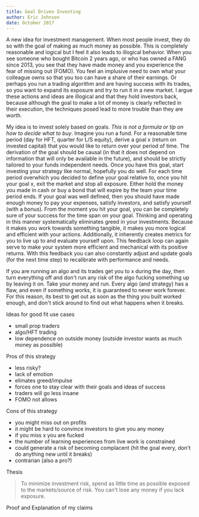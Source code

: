 ```yaml
---
title: Goal Driven Investing
author: Eric Johnson
date: October 2017
---
```


A new idea for investment management. When most people invest, they do so with the goal of making as much money as possible. This is completely reasonable and logical but I feel it also leads to illogical behavior. When you see someone who bought Bitcoin 2 years ago, or who has owned a FANG since 2013, you see that they have made money and you experience the fear of missing out (FOMO). You feel an implusive need to own what your colleague owns so that you too can have a share of their earnings. Or perhaps you run a trading algorithm and are having success with its trades, so you want to expand its exposure and try to run it in a new market. I argue these actions and ideas are illogical and that they hold investors back, because although the goal to make a lot of money is clearly reflected in their execution, the techniques posed lead to more trouble than they are worth. 

My idea is to invest solely based on goals. *This is not a formula or tip on how to decide what to buy*. Imagine you run a fund. For a reasonable time period (day for HFT, quarter for L/S equity), derive a goal x (return on invested capital) that you would like to return over your period of time. The derivation of the goal should be causal (in that it does not depend on information that will only be available in the future), and should be strictly tailored to your funds independent needs. Once you have this goal, start investing your strategy like normal, hopefully you do well. For each time period overwhich you decided to define your goal relative to, once you hit your goal x, exit the market and stop all exposure. Either hold the money you made in cash or buy a bond that will expire by the team your time period ends. If your goal was well defined, then you should have made enough money to pay your expenses, satisfy investors, and satisfy yourself (with a bonus). From the moment you hit your goal, you can be completely sure of your success for the time span on your goal. Thinking and operating in this manner systematically eliminates greed in your investments. Because it makes you work towards something tangible, it makes you more logical and efficient with your actions. Additionally, it inherently creates metrics for you to live up to and evaluate yourself upon. This feedback loop can again serve to make your system more efficient and mechanical with its positive returns. With this feedback you can also constantly adjust and update goals (for the next time step) to recalibrate with performance and needs. 

If you are running an algo and its trades get you to x during the day, then turn everything off and don't run any risk of the algo fucking something up by leaving it on. Take your money and run. Every algo (and strategy) has a flaw, and even if something works, it is guaranteed to never work forever. For this reason, its best to get out as soon as the thing you built worked enough, and don't stick around to find out what happens when it breaks. 

Ideas for good fit use cases

- small prop traders
- algo/HFT trading
- low dependence on outside money (outside investor wants as much money as possible)

Pros of this strategy

- less risky?
- lack of emotion
- elimates greed/impulse
- forces one to stay clear with their goals and ideas of success
- traders will go less insane
- FOMO not allows

Cons of this strategy

- you might miss out on profits
- it might be hard to convince investors to give you any money
- if you miss x you are fucked
- the number of learning experiences from live work is constrained
- could generate a risk of becoming complacent (hit the goal every, don't do anything new until it breaks)
- contrarian (also a pro?)

Thesis

> To minimize investment risk, spend as little time as possible exposed to the markets/source of risk. You can't lose any money if you lack exposure. 

Proof and Explanation of my claims
 
